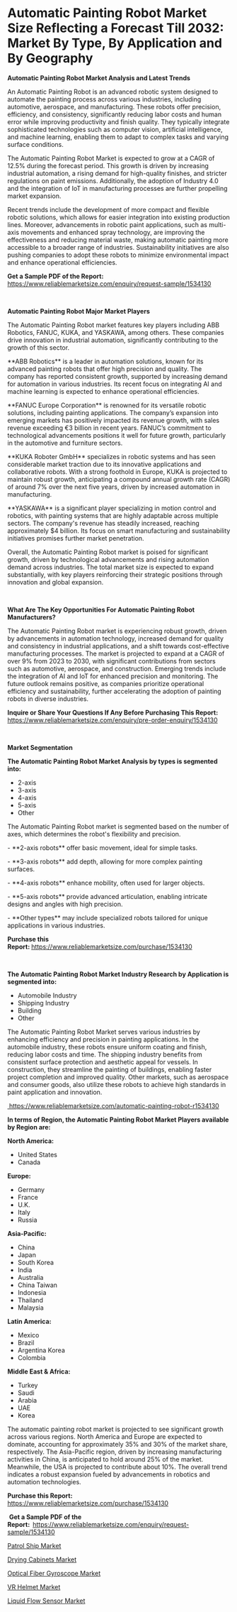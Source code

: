 <p><h1>Automatic Painting Robot Market Size Reflecting a Forecast Till 2032: Market By Type, By Application and By Geography</h1></p><p><strong>Automatic Painting Robot Market Analysis and Latest Trends</strong></p>
<p><p>An Automatic Painting Robot is an advanced robotic system designed to automate the painting process across various industries, including automotive, aerospace, and manufacturing. These robots offer precision, efficiency, and consistency, significantly reducing labor costs and human error while improving productivity and finish quality. They typically integrate sophisticated technologies such as computer vision, artificial intelligence, and machine learning, enabling them to adapt to complex tasks and varying surface conditions.</p><p>The Automatic Painting Robot Market is expected to grow at a CAGR of 12.5% during the forecast period. This growth is driven by increasing industrial automation, a rising demand for high-quality finishes, and stricter regulations on paint emissions. Additionally, the adoption of Industry 4.0 and the integration of IoT in manufacturing processes are further propelling market expansion.</p><p>Recent trends include the development of more compact and flexible robotic solutions, which allows for easier integration into existing production lines. Moreover, advancements in robotic paint applications, such as multi-axis movements and enhanced spray technology, are improving the effectiveness and reducing material waste, making automatic painting more accessible to a broader range of industries. Sustainability initiatives are also pushing companies to adopt these robots to minimize environmental impact and enhance operational efficiencies.</p></p>
<p><strong>Get a Sample PDF of the Report:&nbsp;</strong> <a href="https://www.reliablemarketsize.com/enquiry/request-sample/1534130?utm_campaign=1999&utm_medium=2&utm_source=Github&utm_content=ia&utm_term=08042025&utm_id=automatic-painting-robot">https://www.reliablemarketsize.com/enquiry/request-sample/1534130</a></p>
<p>&nbsp;</p>
<p><strong>Automatic Painting Robot Major Market Players</strong></p>
<p><p>The Automatic Painting Robot market features key players including ABB Robotics, FANUC, KUKA, and YASKAWA, among others. These companies drive innovation in industrial automation, significantly contributing to the growth of this sector.</p><p>**ABB Robotics** is a leader in automation solutions, known for its advanced painting robots that offer high precision and quality. The company has reported consistent growth, supported by increasing demand for automation in various industries. Its recent focus on integrating AI and machine learning is expected to enhance operational efficiencies.</p><p>**FANUC Europe Corporation** is renowned for its versatile robotic solutions, including painting applications. The company’s expansion into emerging markets has positively impacted its revenue growth, with sales revenue exceeding €3 billion in recent years. FANUC’s commitment to technological advancements positions it well for future growth, particularly in the automotive and furniture sectors.</p><p>**KUKA Roboter GmbH** specializes in robotic systems and has seen considerable market traction due to its innovative applications and collaborative robots. With a strong foothold in Europe, KUKA is projected to maintain robust growth, anticipating a compound annual growth rate (CAGR) of around 7% over the next five years, driven by increased automation in manufacturing.</p><p>**YASKAWA** is a significant player specializing in motion control and robotics, with painting systems that are highly adaptable across multiple sectors. The company's revenue has steadily increased, reaching approximately $4 billion. Its focus on smart manufacturing and sustainability initiatives promises further market penetration.</p><p>Overall, the Automatic Painting Robot market is poised for significant growth, driven by technological advancements and rising automation demand across industries. The total market size is expected to expand substantially, with key players reinforcing their strategic positions through innovation and global expansion.</p></p>
<p>&nbsp;</p>
<p><strong>What Are The Key Opportunities For Automatic Painting Robot Manufacturers?</strong></p>
<p><p>The Automatic Painting Robot market is experiencing robust growth, driven by advancements in automation technology, increased demand for quality and consistency in industrial applications, and a shift towards cost-effective manufacturing processes. The market is projected to expand at a CAGR of over 9% from 2023 to 2030, with significant contributions from sectors such as automotive, aerospace, and construction. Emerging trends include the integration of AI and IoT for enhanced precision and monitoring. The future outlook remains positive, as companies prioritize operational efficiency and sustainability, further accelerating the adoption of painting robots in diverse industries.</p></p>
<p><strong>Inquire or Share Your Questions If Any Before Purchasing This Report:</strong> <a href="https://www.reliablemarketsize.com/enquiry/pre-order-enquiry/1534130?utm_campaign=1999&utm_medium=2&utm_source=Github&utm_content=ia&utm_term=08042025&utm_id=automatic-painting-robot">https://www.reliablemarketsize.com/enquiry/pre-order-enquiry/1534130</a></p>
<p>&nbsp;</p>
<p><strong>Market Segmentation</strong></p>
<p><strong>The Automatic Painting Robot Market Analysis by types is segmented into:</strong></p>
<p><ul><li>2-axis</li><li>3-axis</li><li>4-axis</li><li>5-axis</li><li>Other</li></ul></p>
<p><p>The Automatic Painting Robot market is segmented based on the number of axes, which determines the robot's flexibility and precision. </p><p>- **2-axis robots** offer basic movement, ideal for simple tasks. </p><p>- **3-axis robots** add depth, allowing for more complex painting surfaces. </p><p>- **4-axis robots** enhance mobility, often used for larger objects. </p><p>- **5-axis robots** provide advanced articulation, enabling intricate designs and angles with high precision. </p><p>- **Other types** may include specialized robots tailored for unique applications in various industries.</p></p>
<p><strong>Purchase this Report:&nbsp;</strong><a href="https://www.reliablemarketsize.com/purchase/1534130?utm_campaign=1999&utm_medium=2&utm_source=Github&utm_content=ia&utm_term=08042025&utm_id=automatic-painting-robot">https://www.reliablemarketsize.com/purchase/1534130</a></p>
<p>&nbsp;</p>
<p><strong>The Automatic Painting Robot Market Industry Research by Application is segmented into:</strong></p>
<p><ul><li>Automobile Industry</li><li>Shipping Industry</li><li>Building</li><li>Other</li></ul></p>
<p><p>The Automatic Painting Robot Market serves various industries by enhancing efficiency and precision in painting applications. In the automobile industry, these robots ensure uniform coating and finish, reducing labor costs and time. The shipping industry benefits from consistent surface protection and aesthetic appeal for vessels. In construction, they streamline the painting of buildings, enabling faster project completion and improved quality. Other markets, such as aerospace and consumer goods, also utilize these robots to achieve high standards in paint application and innovation.</p></p>
<p><a href="https://www.reliablemarketsize.com/automatic-painting-robot-r1534130?utm_campaign=1999&utm_medium=2&utm_source=Github&utm_content=ia&utm_term=08042025&utm_id=automatic-painting-robot">&nbsp;https://www.reliablemarketsize.com/automatic-painting-robot-r1534130</a></p>
<p><strong>In terms of Region, the Automatic Painting Robot Market Players available by Region are:</strong></p>
<p>
    <p> <strong> North America: </strong>
        <ul>
            <li>United States</li>
            <li>Canada</li>
        </ul>
        </p> 
    <p> <strong> Europe: </strong>
        <ul>
            <li>Germany</li>
            <li>France</li>
            <li>U.K.</li>
            <li>Italy</li>
            <li>Russia</li>
        </ul>
        </p> 
    <p> <strong> Asia-Pacific: </strong>
        <ul>
            <li>China</li>
            <li>Japan</li>
            <li>South Korea</li>
            <li>India</li>
            <li>Australia</li>
            <li>China Taiwan</li>
            <li>Indonesia</li>
            <li>Thailand</li>
            <li>Malaysia</li>
        </ul>
        </p> 
    <p> <strong> Latin America: </strong>
        <ul>
            <li>Mexico</li>
            <li>Brazil</li>
            <li>Argentina Korea</li>
            <li>Colombia</li>
        </ul>
        </p> 
    <p> <strong> Middle East & Africa: </strong>
        <ul>
            <li>Turkey</li>
            <li>Saudi</li>
            <li>Arabia</li>
            <li>UAE</li>
            <li>Korea</li>
        </ul>
    </p>
    </p>
<p><p>The automatic painting robot market is projected to see significant growth across various regions. North America and Europe are expected to dominate, accounting for approximately 35% and 30% of the market share, respectively. The Asia-Pacific region, driven by increasing manufacturing activities in China, is anticipated to hold around 25% of the market. Meanwhile, the USA is projected to contribute about 10%. The overall trend indicates a robust expansion fueled by advancements in robotics and automation technologies.</p></p>
<p><strong>Purchase this Report: </strong><a href="https://www.reliablemarketsize.com/purchase/1534130?utm_campaign=1999&utm_medium=2&utm_source=Github&utm_content=ia&utm_term=08042025&utm_id=automatic-painting-robot">https://www.reliablemarketsize.com/purchase/1534130</a></p>
<p>&nbsp;<strong>Get a Sample PDF of the Report:&nbsp;&nbsp;</strong><a href="https://www.reliablemarketsize.com/enquiry/request-sample/1534130?utm_campaign=1999&utm_medium=2&utm_source=Github&utm_content=ia&utm_term=08042025&utm_id=automatic-painting-robot">https://www.reliablemarketsize.com/enquiry/request-sample/1534130</a></p>
<p><strong></strong></p>
<p><p><a href="https://github.com/aiamekar/Market-Research-Report-List-1/blob/main/patrol-ship-market.md?utm_campaign=1999&utm_medium=2&utm_source=Github&utm_content=ia&utm_term=08042025&utm_id=automatic-painting-robot">Patrol Ship Market</a></p><p><a href="https://github.com/gilerzelko7a/Market-Research-Report-List-1/blob/main/drying-cabinets-market.md?utm_campaign=1999&utm_medium=2&utm_source=Github&utm_content=ia&utm_term=08042025&utm_id=automatic-painting-robot">Drying Cabinets Market</a></p><p><a href="https://github.com/nwokechock6s/Market-Research-Report-List-1/blob/main/optical-fiber-gyroscope-market.md?utm_campaign=1999&utm_medium=2&utm_source=Github&utm_content=ia&utm_term=08042025&utm_id=automatic-painting-robot">Optical Fiber Gyroscope Market</a></p><p><a href="https://github.com/kecixayaab/Market-Research-Report-List-1/blob/main/vr-helmet-market.md?utm_campaign=1999&utm_medium=2&utm_source=Github&utm_content=ia&utm_term=08042025&utm_id=automatic-painting-robot">VR Helmet Market</a></p><p><a href="https://github.com/ummulmzu/Market-Research-Report-List-1/blob/main/liquid-flow-sensor-market.md?utm_campaign=1999&utm_medium=2&utm_source=Github&utm_content=ia&utm_term=08042025&utm_id=automatic-painting-robot">Liquid Flow Sensor Market</a></p></p>